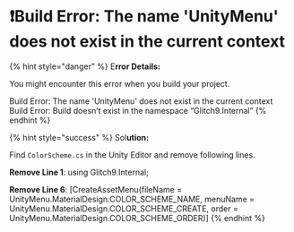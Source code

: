# ❗Build Error: The name 'UnityMenu' does not exist in the current context

{% hint style="danger" %}
E**rror Details:**

You might encounter this error when you build your project.

Build Error: The name 'UnityMenu' does not exist in the current context\
Build Error: Build doesn’t exist in the namespace “Glitch9.Internal”
{% endhint %}

{% hint style="success" %}
Sol**ution:**

Find `ColorScheme.cs` in the Unity Editor and remove following lines.

**Remove Line 1**: using Glitch9.Internal;

**Remove Line 6**: \[CreateAssetMenu(fileName = UnityMenu.MaterialDesign.COLOR\_SCHEME\_NAME, menuName = UnityMenu.MaterialDesign.COLOR\_SCHEME\_CREATE, order = UnityMenu.MaterialDesign.COLOR\_SCHEME\_ORDER)]
{% endhint %}
